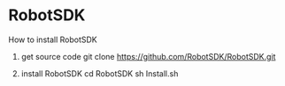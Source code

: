 RobotSDK
========
How to install RobotSDK

1. get source code
git clone https://github.com/RobotSDK/RobotSDK.git

2. install RobotSDK
cd RobotSDK
sh Install.sh
